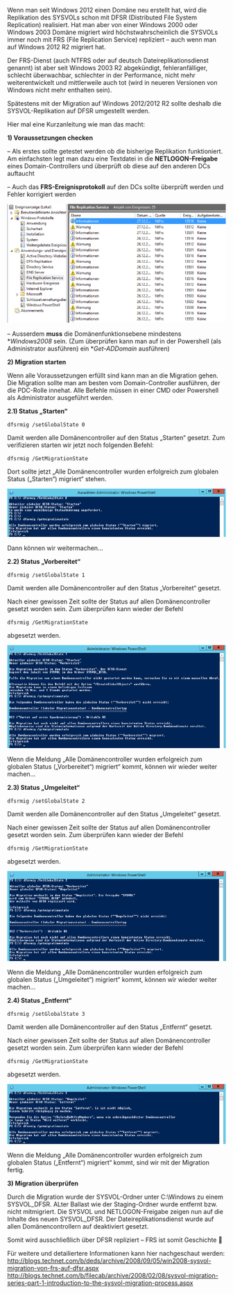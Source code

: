 Wenn man seit Windows 2012 einen Domäne neu erstellt hat, wird die Replikation des SYSVOLs schon mit DFSR (Distributed File System Replication) realisiert. Hat man aber von einer Windows 2000 oder Windows 2003 Domäne migriert wird höchstwahrscheinlich die SYSVOLs immer noch mit FRS (File Replication Service) repliziert – auch wenn man auf Windows 2012 R2 migriert hat.

Der FRS-Dienst (auch NTFRS oder auf deutsch Dateireplikationsdienst genannt) ist aber seit Windows 2003 R2 abgekündigt, fehleranfälliger, schlecht überwachbar, schlechter in der Performance, nicht mehr weiterentwickelt und mittlerweile auch tot (wird in neueren Versionen von Windows nicht mehr enthalten sein).

Spätestens mit der Migration auf Windows 2012/2012 R2 sollte deshalb die SYSVOL-Replikation auf DFSR umgestellt werden.

Hier mal eine Kurzanleitung wie man das macht:


**1) Voraussetzungen checken**

– Als erstes sollte getestet werden ob die bisherige Replikation funktioniert. Am einfachsten legt man dazu eine Textdatei in die **NETLOGON-Freigabe** eines Domain-Controllers und überprüft ob diese auf den anderen DCs auftaucht

– Auch das **FRS-Ereignisprotokoll** auf den DCs sollte überprüft werden und Fehler korrigiert werden

![FRS-Eventlog](https://github.com/friedlandreas/Guides/blob/b7f82cb47a6016f085c88e6ff86bd21a8cc8a3ef/images/FRS-Eventlog.png)

– Ausserdem **muss** die Domänenfunktionsebene mindestens **Windows2008* sein. (Zum überprüfen kann man auf in der Powershell (als Administrator ausführen) ein **Get-ADDomain* ausführen)


**2) Migration starten**

Wenn alle Voraussetzungen erfüllt sind kann man an die Migration gehen. Die Migration sollte man am besten vom Domain-Controller ausführen, der die PDC-Rolle innehat. Alle Befehle müssen in einer CMD oder Powershell als Administrator ausgeführt werden.

**2.1) Status „Starten“**

```console
dfsrmig /setGlobalState 0
```

Damit werden alle Domänencontroller auf den Status „Starten“ gesetzt. Zum verifizieren starten wir jetzt noch folgenden Befehl:

```console
dfsrmig /GetMigrationState
```

Dort sollte jetzt „Alle Domänencontroller wurden erfolgreich zum globalen Status („Starten“) migriert“ stehen.

![DFS Start](https://github.com/friedlandreas/Guides/blob/b7f82cb47a6016f085c88e6ff86bd21a8cc8a3ef/images/DFS_Start.png)

Dann können wir weitermachen...

**2.2) Status „Vorbereitet“**

```console
dfsrmig /setGlobalState 1
```

Damit werden alle Domänencontroller auf den Status „Vorbereitet“ gesetzt.

Nach einer gewissen Zeit sollte der Status auf allen Domänencontroller gesetzt worden sein. Zum überprüfen kann wieder der Befehl

```console
dfsrmig /GetMigrationState
```

abgesetzt werden.

![DFS Vorbereitet](https://github.com/friedlandreas/Guides/blob/b7f82cb47a6016f085c88e6ff86bd21a8cc8a3ef/images/DFS_Vorbereitet.png)

Wenn die Meldung „Alle Domänencontroller wurden erfolgreich zum globalen Status („Vorbereitet“) migriert“ kommt, können wir wieder weiter machen...

**2.3) Status „Umgeleitet“**

```console
dfsrmig /setGlobalState 2
```

Damit werden alle Domänencontroller auf den Status „Umgeleitet“ gesetzt.

Nach einer gewissen Zeit sollte der Status auf allen Domänencontroller gesetzt worden sein. Zum überprüfen kann wieder der Befehl

```console
dfsrmig /GetMigrationState
```

abgesetzt werden.

![DFS Umgeleitet](https://github.com/friedlandreas/Guides/blob/b7f82cb47a6016f085c88e6ff86bd21a8cc8a3ef/images/DFS_Umgeleitet.png)

Wenn die Meldung „Alle Domänencontroller wurden erfolgreich zum globalen Status („Umgeleitet“) migriert“ kommt, können wir wieder weiter machen...

**2.4) Status „Entfernt“**

```console
dfsrmig /setGlobalState 3
```

Damit werden alle Domänencontroller auf den Status „Entfernt“ gesetzt.

Nach einer gewissen Zeit sollte der Status auf allen Domänencontroller gesetzt worden sein. Zum überprüfen kann wieder der Befehl

```console
dfsrmig /GetMigrationState
```

abgesetzt werden.

![DFS Entfernt](https://github.com/friedlandreas/Guides/blob/b7f82cb47a6016f085c88e6ff86bd21a8cc8a3ef/images/DFS_Entfernt.png)

Wenn die Meldung „Alle Domänencontroller wurden erfolgreich zum globalen Status („Entfernt“) migriert“ kommt, sind wir mit der Migration fertig.

**3) Migration überprüfen**

Durch die Migration wurde der SYSVOL-Ordner unter C:\Windows zu einem SYSVOL_DFSR. ALter Ballast wie der Staging-Ordner wurde entfernt bzw. nicht mitmigriert. Die SYSVOL und NETLOGON-Freigabe zeigen nun auf die Inhalte des neuen SYSVOL_DFSR. Der Dateireplikationsdienst wurde auf allen Domänencontrollern auf deaktiviert gesetzt.

Somit wird ausschließlich über DFSR repliziert – FRS ist somit Geschichte 🙂

Für weitere und detailiertere Informationen kann hier nachgeschaut werden:
http://blogs.technet.com/b/deds/archive/2008/09/05/win2008-sysvol-migration-von-frs-auf-dfsr.aspx  
http://blogs.technet.com/b/filecab/archive/2008/02/08/sysvol-migration-series-part-1-introduction-to-the-sysvol-migration-process.aspx  
